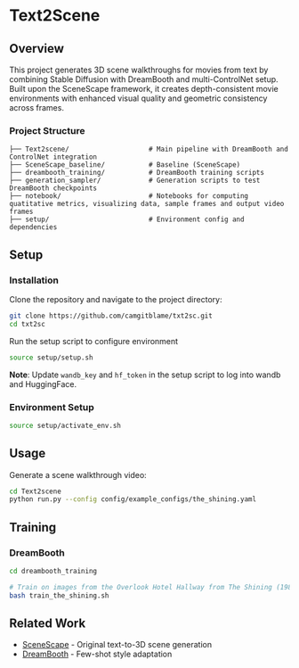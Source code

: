 # Text2Scene

## Overview

This project generates 3D scene walkthroughs for movies from text by combining Stable Diffusion with DreamBooth and multi-ControlNet setup. Built upon the SceneScape framework, it creates depth-consistent movie environments with enhanced visual quality and geometric consistency across frames.


### Project Structure

```
├── Text2scene/                    # Main pipeline with DreamBooth and ControlNet integration
├── SceneScape_baseline/           # Baseline (SceneScape)
├── dreambooth_training/           # DreamBooth training scripts 
├── generation_sampler/            # Generation scripts to test DreamBooth checkpoints
├── notebook/                      # Notebooks for computing quatitative metrics, visualizing data, sample frames and output video frames 
├── setup/                         # Environment config and dependencies

```


## Setup

### Installation

Clone the repository and navigate to the project directory:

```bash
git clone https://github.com/camgitblame/txt2sc.git
cd txt2sc
```

Run the setup script to configure environment

```bash
source setup/setup.sh
```

**Note**: Update `wandb_key` and `hf_token` in the setup script to log into wandb and HuggingFace.

### Environment Setup

```bash
source setup/activate_env.sh
```

## Usage

Generate a scene walkthrough video:

```bash
cd Text2scene
python run.py --config config/example_configs/the_shining.yaml
```


## Training

### DreamBooth 

```bash
cd dreambooth_training

# Train on images from the Overlook Hotel Hallway from The Shining (1980)
bash train_the_shining.sh
```

## Related Work

- [SceneScape](https://arxiv.org/abs/2302.01133) - Original text-to-3D scene generation
- [DreamBooth](https://arxiv.org/abs/2208.12242) - Few-shot style adaptation


